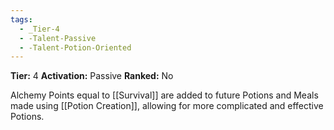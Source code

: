 ```yaml
---
tags:
  - _Tier-4
  - -Talent-Passive
  - -Talent-Potion-Oriented
---
```

**Tier:** 4
**Activation:** Passive
**Ranked:** No

Alchemy Points equal to [[Survival]] are added to future Potions and Meals made using [[Potion Creation]], allowing for more complicated and effective Potions.